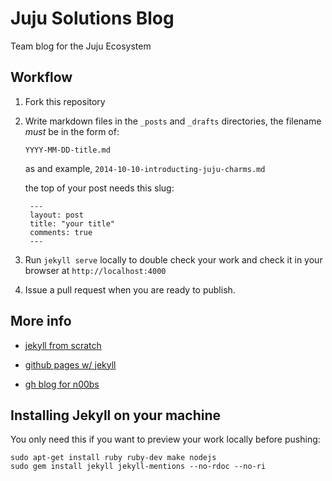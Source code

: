# Juju Solutions Blog

Team blog for the Juju Ecosystem

## Workflow

1. Fork this repository
2. Write markdown files in the `_posts` and `_drafts` directories, the filename _must_ be in the form of:

       YYYY-MM-DD-title.md

    as and example, `2014-10-10-introducting-juju-charms.md`


    the top of your post needs this slug:

        ---
        layout: post
        title: "your title"
        comments: true
        ---

3. Run `jekyll serve` locally to double check your work and check it in your browser at `http://localhost:4000`
3. Issue a pull request when you are ready to publish.

## More info

 - [jekyll from scratch](http://pixelcog.com/blog/2013/jekyll-from-scratch-core-architecture)

 - [github pages w/ jekyll](https://help.github.com/articles/using-jekyll-with-pages)

 - [gh blog for n00bs](http://in-the-attic.com/2013/01/04/building-a-blog-using-jekyll-bootstrap-and-github-pages-a-beginners-guide/)


## Installing Jekyll on your machine

You only need this if you want to preview your work locally before pushing:

    sudo apt-get install ruby ruby-dev make nodejs
    sudo gem install jekyll jekyll-mentions --no-rdoc --no-ri

